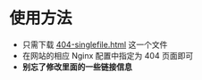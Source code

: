 # 使用方法
- 只需下载 [404-singlefile.html](https://github.com/lsy223622/404-page/blob/main/404-singlefile.html) 这一个文件
- 在网站的相应 Nginx 配置中指定为 404 页面即可
- **别忘了修改里面的一些链接信息**
